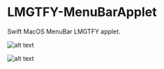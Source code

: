# LMGTFY-MenuBarApplet
Swift MacOS MenuBar LMGTFY applet.

![alt text](http://i.imgur.com/ECpugpB.png)

![alt text](http://i.imgur.com/kZYFhla.png)
